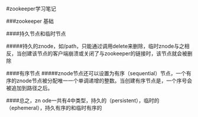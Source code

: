 #zookeeper学习笔记


###zookeeper 基础

####持久节点和临时节点

#####持久的znode，如/path，只能通过调用delete来删除，临时znode与之相反，当创建该节点的客户端崩溃或关闭了与zookeeper的链接时，该节点就会被删除

####有序节点
#####znode节点还可以设置为有序（sequential）节点，一个有序的znode节点被分配唯一一个单调递增的整数。当创建有序节点是，一个序号会被追加到路径之后。

####总之，zn   ode一共有4中类型，持久的（persistent），临时的（ephemeral），持久有序的和临时有序的